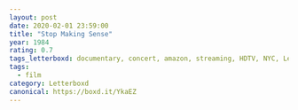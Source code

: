 ```yaml
---
layout: post 
date: 2020-02-01 23:59:00
title: "Stop Making Sense"
year: 1984
rating: 0.7
tags_letterboxd: documentary, concert, amazon, streaming, HDTV, NYC, Leah
tags:
  - film
category: Letterboxd
canonical: https://boxd.it/YkaEZ
---
```

